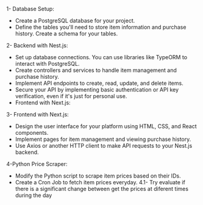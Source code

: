 1- Database Setup:
- Create a PostgreSQL database for your project.
- Define the tables you'll need to store item information and purchase history. Create a schema for your tables.

2- Backend with Nest.js:
- Set up database connections. You can use libraries like TypeORM to interact with PostgreSQL.
- Create controllers and services to handle item management and purchase history.
- Implement API endpoints to create, read, update, and delete items.
- Secure your API by implementing basic authentication or API key verification, even if it's just for personal use.
- Frontend with Next.js:

3- Frontend with Next.js:
- Design the user interface for your platform using HTML, CSS, and React components.
- Implement pages for item management and viewing purchase history.
- Use Axios or another HTTP client to make API requests to your Nest.js backend.

4-Python Price Scraper:
- Modify the Python script to scrape item prices based on their IDs.
- Create a Cron Job to fetch item prices everyday.
4.1- Try evaluate if there is a significant change between get the prices at diferent times during the day

